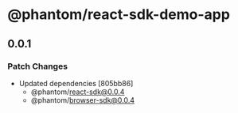 # @phantom/react-sdk-demo-app

## 0.0.1

### Patch Changes

- Updated dependencies [805bb86]
  - @phantom/react-sdk@0.0.4
  - @phantom/browser-sdk@0.0.4
